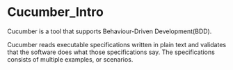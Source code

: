 # Cucumber_Intro

Cucumber is a tool that supports Behaviour-Driven Development(BDD).

Cucumber reads executable specifications written in plain text and validates that the software does what those specifications say. The specifications consists of multiple examples, or scenarios.
